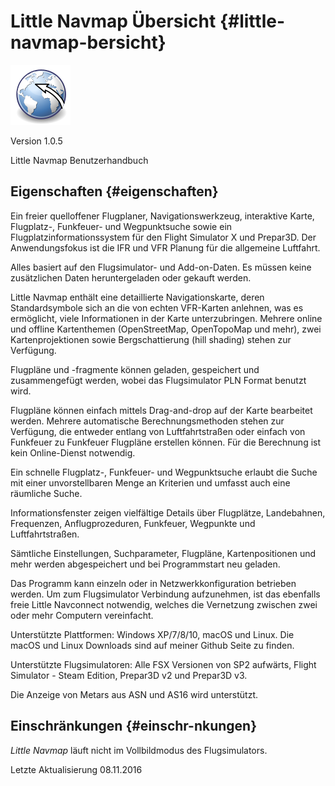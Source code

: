 




# Little Navmap Übersicht {#little-navmap-bersicht}

![Little Navmap](../images/littlenavmap.svg "Little Navmap")

Version 1.0.5

Little Navmap Benutzerhandbuch

## Eigenschaften {#eigenschaften}

Ein freier quelloffener Flugplaner, Navigationswerkzeug, interaktive Karte, Flugplatz-, Funkfeuer- und Wegpunktsuche sowie ein Flugplatzinformationssystem für den Flight Simulator X und Prepar3D. Der Anwendungsfokus ist die IFR und VFR Planung für die allgemeine Luftfahrt.

Alles basiert auf den Flugsimulator- und Add-on-Daten. Es müssen keine zusätzlichen Daten heruntergeladen oder gekauft werden.

Little Navmap enthält eine detaillierte Navigationskarte, deren Standardsymbole sich an die von echten VFR-Karten anlehnen, was es ermöglicht, viele Informationen in der Karte unterzubringen. Mehrere online und offline Kartenthemen (OpenStreetMap, OpenTopoMap und mehr), zwei Kartenprojektionen sowie Bergschattierung (hill shading) stehen zur Verfügung.

Flugpläne und -fragmente können geladen, gespeichert und zusammengefügt werden, wobei das Flugsimulator PLN Format benutzt wird.

Flugpläne können einfach mittels Drag-and-drop auf der Karte bearbeitet werden. Mehrere automatische Berechnungsmethoden stehen zur Verfügung, die entweder entlang von Luftfahrtstraßen oder einfach von Funkfeuer zu Funkfeuer Flugpläne erstellen können. Für die Berechnung ist kein Online-Dienst notwendig.

Ein schnelle Flugplatz-, Funkfeuer- und Wegpunktsuche erlaubt die Suche mit einer unvorstellbaren Menge an Kriterien und umfasst auch eine räumliche Suche.

Informationsfenster zeigen vielfältige Details über Flugplätze, Landebahnen, Frequenzen, Anflugprozeduren, Funkfeuer, Wegpunkte und Luftfahrtstraßen.

Sämtliche Einstellungen, Suchparameter, Flugpläne, Kartenpositionen und mehr werden abgespeichert und bei Programmstart neu geladen.

Das Programm kann einzeln oder in Netzwerkkonfiguration betrieben werden. Um zum Flugsimulator Verbindung aufzunehmen, ist das ebenfalls freie Little Navconnect notwendig, welches die Vernetzung zwischen zwei oder mehr Computern vereinfacht.

Unterstützte Plattformen: Windows XP/7/8/10, macOS und Linux. Die macOS und Linux Downloads sind auf meiner Github Seite zu finden.

Unterstützte Flugsimulatoren: Alle FSX Versionen von SP2 aufwärts, Flight Simulator - Steam Edition, Prepar3D v2 und Prepar3D v3.

Die Anzeige von Metars aus ASN und AS16 wird unterstützt.

## Einschränkungen {#einschr-nkungen}

_Little Navmap_ läuft nicht im Vollbildmodus des Flugsimulators.

Letzte Aktualisierung 08.11.2016
